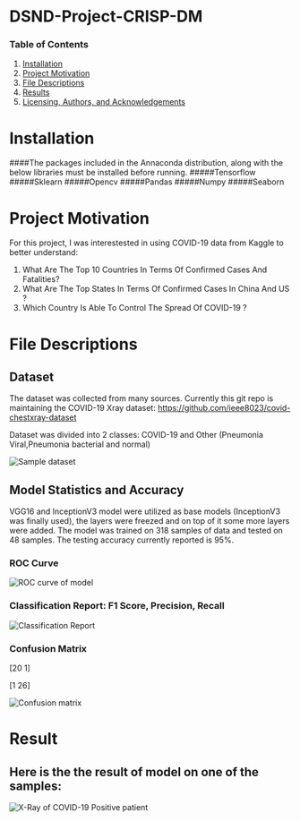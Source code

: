 # DSND-Project-CRISP-DM
### Table of Contents

1. [Installation](#installation)
2. [Project Motivation](#motivation)
3. [File Descriptions](#files)
4. [Results](#results)
5. [Licensing, Authors, and Acknowledgements](#licensing)

# Installation <a name="installation"></a>
####The packages included in the Annaconda distribution, along with the below libraries must be installed before running.
#####Tensorflow
#####Sklearn
#####Opencv
#####Pandas
#####Numpy
#####Seaborn

# Project Motivation<a name="motivation"></a>

For this project, I was interestested in using COVID-19 data from Kaggle to better understand:

1. What Are The Top 10 Countries In Terms Of Confirmed Cases And Fatalities?
2. What Are The Top States In Terms Of Confirmed Cases In China And US ?
3. Which Country Is Able To Control The Spread Of COVID-19 ?

# File Descriptions<a name="files"></a>

## Dataset
The dataset was collected from many sources. Currently this git repo is maintaining the COVID-19 Xray dataset:
https://github.com/ieee8023/covid-chestxray-dataset

Dataset was divided into 2 classes: COVID-19 and Other (Pneumonia Viral,Pneumonia bacterial and normal)

![Sample dataset](https://github.com/mayukhsil/DSND-Project-CRISP-DM-/blob/master/sample_images.JPG)

## Model Statistics and Accuracy
VGG16 and InceptionV3 model were utilized as base models (InceptionV3 was finally used), the layers were freezed and on top of it some more layers were added. The model was trained on 318 samples of data and tested on 48 samples. The testing accuracy currently reported is 95%.

### ROC Curve
![ROC curve of model](https://github.com/mayukhsil/DSND-Project-CRISP-DM-/blob/master/covid-roc.png)

### Classification Report: F1 Score, Precision, Recall
![Classification Report](https://github.com/mayukhsil/DSND-Project-CRISP-DM-/blob/master/cls_report.JPG)

### Confusion Matrix
[20 1]

[1 26]

![Confusion matrix](https://github.com/mayukhsil/DSND-Project-CRISP-DM-/blob/master/cmatrix.JPG)

# Result<a name="results"></a>
## Here is the the result of model on one of the samples:

![X-Ray of COVID-19 Positive patient](https://github.com/mayukhsil/DSND-Project-CRISP-DM-/blob/master/covid-19.JPG)
